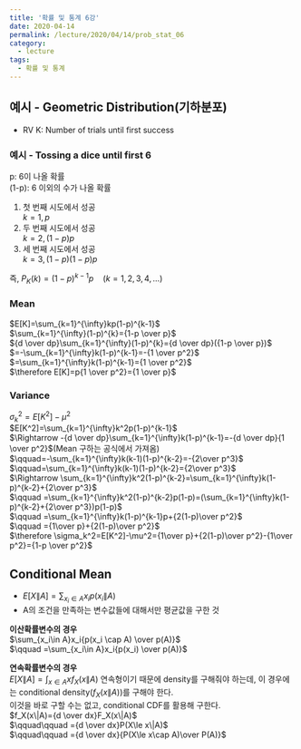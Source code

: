```yaml
---
title: '확률 및 통계 6강'
date: 2020-04-14
permalink: /lecture/2020/04/14/prob_stat_06
category:
  - lecture
tags:
  - 확률 및 통계
---
```


## 예시 - Geometric Distribution(기하분포)  
- RV K: Number of trials until first success  

### 예시 - Tossing a dice until first 6  
p: 6이 나올 확률  
(1-p): 6 이외의 수가 나올 확률  

1. 첫 번째 시도에서 성공  
   $k=1, p$
2. 두 번째 시도에서 성공  
   $k=2, (1-p)p$  
3. 세 번째 시도에서 성공  
   $k=3, (1-p)(1-p)p$  

즉, $P_K(k)=(1-p)^{k-1}p\quad(k=1,2,3,4,...)$

### Mean  
$E[K]=\sum_{k=1}^{\infty}kp(1-p)^{k-1}$  
$\sum_{k=1}^{\infty}(1-p)^{k}={1-p \over p}$  
${d \over dp}\sum_{k=1}^{\infty}(1-p)^{k}={d \over dp}({1-p \over p})$  
$=-\sum_{k=1}^{\infty}k(1-p)^{k-1}=-{1 \over p^2}$  
$=\sum_{k=1}^{\infty}k(1-p)^{k-1}={1 \over p^2}$  
$\therefore E[K]=p{1 \over p^2}={1 \over p}$  

### Variance  
$\sigma_k^2=E[K^2]-\mu^2$  
$E[K^2]=\sum_{k=1}^{\infty}k^2p(1-p)^{k-1}$  
$\Rightarrow -{d \over dp}\sum_{k=1}^{\infty}k(1-p)^{k-1}=-{d \over dp}{1 \over p^2}$(Mean 구하는 공식에서 가져옴)  
$\qquad=-\sum_{k=1}^{\infty}k(k-1)(1-p)^{k-2}=-{2\over p^3}$  
$\qquad=\sum_{k=1}^{\infty}k(k-1)(1-p)^{k-2}={2\over p^3}$  
$\Rightarrow \sum_{k=1}^{\infty}k^2(1-p)^{k-2}=\sum_{k=1}^{\infty}k(1-p)^{k-2}+{2\over p^3}$  
$\qquad =\sum_{k=1}^{\infty}k^2(1-p)^{k-2}p(1-p)=(\sum_{k=1}^{\infty}k(1-p)^{k-2}+{2\over p^3})p(1-p)$  
$\qquad =\sum_{k=1}^{\infty}k(1-p)^{k-1}p+{2(1-p)\over p^2}$  
$\qquad ={1\over p}+{2(1-p)\over p^2}$  
$\therefore \sigma_k^2=E[K^2]-\mu^2={1\over p}+{2(1-p)\over p^2}-{1\over p^2}={1-p \over p^2}$  

## Conditional Mean
- $E[X\|A]=\sum_{x_i\in A}x_ip(x_i\|A)$  
- A의 조건을 만족하는 변수값들에 대해서만 평균값을 구한 것  

**이산확률변수의 경우**  
$\sum_{x_i\in A}x_i{p(x_i \cap A) \over p(A)}$  
$\qquad =\sum_{x_i\in A}x_i{p(x_i) \over p(A)}$  

**연속확률변수의 경우**  
$E[X\|A]=\int_{x\in A}xf_X(x\|A)$
연속형이기 때문에 density를 구해줘야 하는데, 이 경우에는 conditional density($f_X(x\|A)$)를 구해야 한다.  
이것을 바로 구할 수는 없고, conditional CDF를 활용해 구한다.  
$f_X(x\|A)={d \over dx}F_X(x\|A)$  
$\qquad\qquad ={d \over dx}P(X\le x\|A)$  
$\qquad\qquad ={d \over dx}{P(X\le x\cap A)\over P(A)}$  
